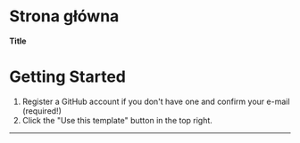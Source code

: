 # Strona główna
**Title**


# Getting Started

1. Register a GitHub account if you don't have one and confirm your e-mail (required!)
1. Click the "Use this template" button in the top right.


---
<div align="center">
